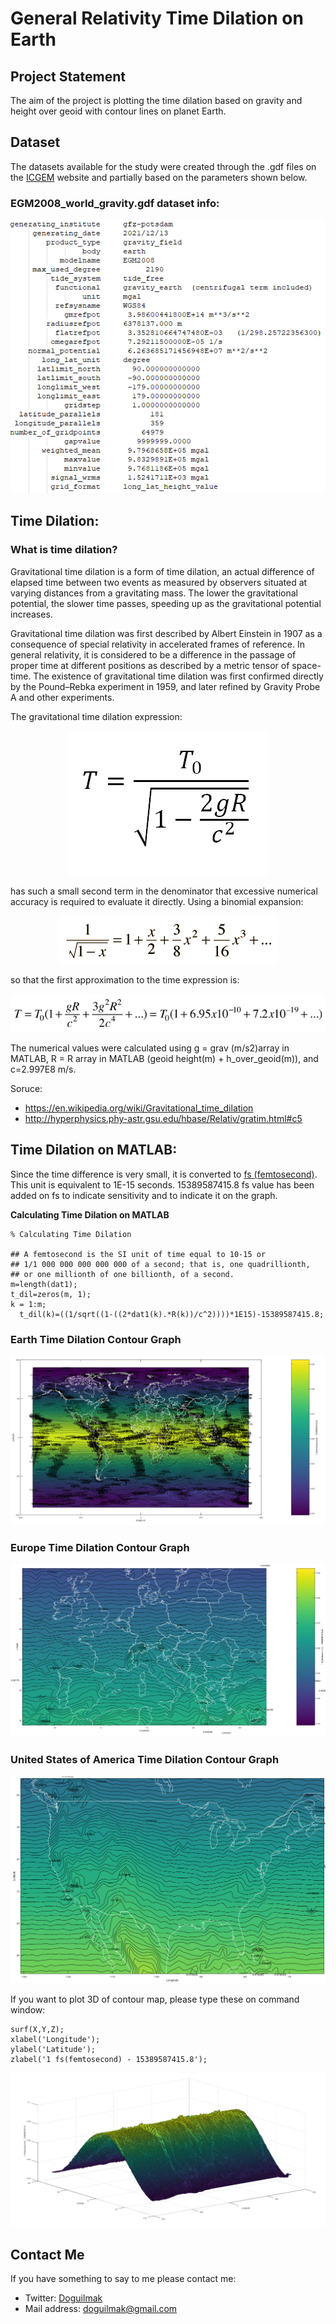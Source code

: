 
# General Relativity Time Dilation on Earth

## Project Statement

The aim of the project is plotting the time dilation based on gravity and height over geoid with contour lines on planet Earth.

## Dataset

The datasets available for the study were created through the .gdf files on the [ICGEM](http://icgem.gfz-potsdam.de/calcgrid?modeltype=celestial) website and partially based on the parameters shown below.

### EGM2008_world_gravity.gdf dataset info:

<p align="center">
    <img src="gdf_file_head.png"> 
</p>

## Time Dilation:

### What is time dilation?

Gravitational time dilation is a form of time dilation, an actual difference of elapsed time between two events as measured by observers situated at varying distances from a gravitating mass. The lower the gravitational potential, the slower time passes, speeding up as the gravitational potential increases.

Gravitational time dilation was first described by Albert Einstein in 1907 as a consequence of special relativity in accelerated frames of reference. In general relativity, it is considered to be a difference in the passage of proper time at different positions as described by a metric tensor of space-time. The existence of gravitational time dilation was first confirmed directly by the Pound–Rebka experiment in 1959, and later refined by Gravity Probe A and other experiments.

The gravitational time dilation expression:

<p align="center">
    <img src="time_d_formula.png"> 
</p>

has such a small second term in the denominator that excessive numerical accuracy is required to evaluate it directly. Using a binomial expansion:

<p align="center">
    <img src="time_dilation_formula_binom.jpg"> 
</p>

so that the first approximation to the time expression is:

<p align="center">
    <img src="time_d_formula_time.png"> 
</p>

The numerical values were calculated using g = grav (m/s2)array in MATLAB, R = R array in MATLAB (geoid height(m) + h_over_geoid(m)), and c=2.997E8 m/s.

Soruce:
 - https://en.wikipedia.org/wiki/Gravitational_time_dilation
 - http://hyperphysics.phy-astr.gsu.edu/hbase/Relativ/gratim.html#c5 

## Time Dilation on MATLAB:

Since the time difference is very small, it is converted to [fs (femtosecond)](https://en.wikipedia.org/wiki/Femtosecond). This unit is equivalent to 1E-15 seconds. 15389587415.8 fs value has been added on fs to indicate sensitivity and to indicate it on the graph.

**Calculating Time Dilation on MATLAB**

	% Calculating Time Dilation

	## A femtosecond is the SI unit of time equal to 10-15 or 
	## 1/1 000 000 000 000 000 of a second; that is, one quadrillionth,
	## or one millionth of one billionth, of a second.
	m=length(dat1);
	t_dil=zeros(m, 1);
	k = 1:m;
	  t_dil(k)=((1/sqrt((1-((2*dat1(k).*R(k))/c^2))))*1E15)-15389587415.8;
	  

### Earth Time Dilation Contour Graph

![time_d_earth](time_d_earth.png)

### Europe Time Dilation Contour Graph

![time_d_europe](time_d_europe.png) 

### United States of America Time Dilation Contour Graph

![time_d_us](time_d_us.png) 

If you want to plot 3D of contour map, please type these on command window:

    surf(X,Y,Z);
    xlabel('Longitude');
    ylabel('Latitude');
    zlabel('1 fs(femtosecond) - 15389587415.8');

![time_d_earth_3D](time_d_earth_3D.png)

## Contact Me

If you have something to say to me please contact me: 

 - Twitter: [Doguilmak](https://twitter.com/Doguilmak)
 - Mail address: doguilmak@gmail.com
 
